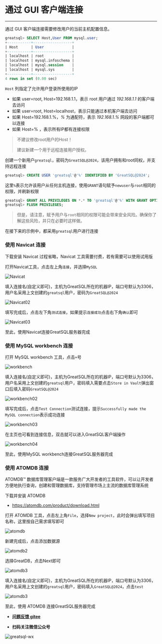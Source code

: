 # 通过 GUI 客户端连接
---

通过 GUI 客户端连接需要修改用户的当前主机配置信息。

```sql
greatsql> SELECT Host,User FROM mysql.user; 
+-----------+------------------+
| Host      | User             |
+-----------+------------------+
| localhost | root             |
| localhost | mysql.infoschema |
| localhost | mysql.session    |
| localhost | mysql.sys        |
+-----------+------------------+
4 rows in set (0.00 sec)
```

`Host` 列指定了允许用户登录所使用的IP

- 如果 user=root, Host=192.168.1.1，表示 root 用户通过 *192.168.1.1* 的客户端去访问 
- 如果 user=root, Host=localhost，表示只能通过本机客户端去访问
- 如果 Host=192.168.1.%，*%* 为通配符，表示 *192.168.1.%* 网段的客户端都可以连接
- 如果 Host=% ，表示所有IP都有连接权限

> 不建议修改root用户的Host！
>
> 建议新建一个用于远程连接用户授权。

创建一个新用户`greatsql`，密码为`GreatSQL@2024`，该用户拥有和root同权，并支持远程连接

```sql
greatsql> CREATE USER 'greatsql'@'%' IDENTIFIED BY 'GreatSQL@2024';
```

这里`%`表示允许该用户从任何主机连接，使用`GRANT`语句赋予`newuser`与`root`相同的权限，并刷新权限

```sql
greatsql> GRANT ALL PRIVILEGES ON *.* TO 'greatsql'@'%' WITH GRANT OPTION;
greatsql> FLUSH PRIVILEGES;
```

> 但是，请注意，赋予用户与`root`相同的权限可能会带来安全风险。确保你了解这些风险，并只在必要时这样做。

在接下来的示例中，都采用`greatsql`用户进行连接

### 使用 Navicat 连接

下载安装 Navicat 过程省略，Navicat 工具需要付费，若有需要可以使用试用版

打开Navicat工具，点击左上角`连接`，并选择`MySQL`

![Navicat](./12-1-2-cw-gui-01.png)

填入连接名(自定义即可)，主机为GreatSQL所在的机器IP，端口号默认为3306，用户名采用上文创建的`greatsql`用户，密码为`GreatSQL@2024`

![Navicat02](./12-1-2-cw-gui-02.png)

填写完成后，点击左下角`测试连接`，如果提示`连接成功`点击右下角`确认`即可

![Navicat03](./12-1-2-cw-gui-03.png)

至此，使用Navicat连接GreatSQL服务器完成

### 使用 MySQL workbench 连接

打开 MySQL workbench 工具，点击`+`号

![workbench](./12-1-2-cw-gui-04.png)

填入连接名(自定义即可)，主机为GreatSQL所在的机器IP，端口号默认为3306，用户名采用上文创建的`greatsql`用户，密码填入需要点击`Store in Vault`弹出窗口后填入密码`GreatSQL@2024`

![workbench02](./12-1-2-cw-gui-05.png)

填写完成后，点击`Test Connection`测试连接，提示`Successfully made the MySQL connection`表示成功连接

![workbench03](./12-1-2-cw-gui-06.png)

在主页也可看到连接信息，双击就可以进入GreatSQL客户端操作

![workbench04](./12-1-2-cw-gui-07.png)

至此，使用MySQL workbench连接GreatSQL服务器完成

### 使用 ATOMDB 连接

ATOMDB™ 数据库管理客户端是一款服务广大开发者的工具软件，可以让开发者方便地执行查询，创建和管理数据库，支持管理市场上主流的数据库管理系统

下载并安装 ATOMDB

- https://atomdb.com/product/download.html

打开 ATOMDB 工具，点击左上角`File`，选择`New project`，此时会弹出填写项目名称，这里按自己需求填写即可

![atomdb](./12-1-2-cw-gui-08.png)

新建完成后，点击添加数据源

![atomdb2](./12-1-2-cw-gui-09.png)

选择GreatDB，点击Next即可

![atomdb3](./12-1-2-cw-gui-10.png)

填入连接名(自定义即可)，主机为GreatSQL所在的机器IP，端口号默认为3306，用户名采用上文创建的`greatsql`用户，密码填入`GreatSQL@2024`，点击`test`

![atomdb3](./12-1-2-cw-gui-11.png)

至此，使用 ATOMDB 连接GreatSQL服务器完成

- **[问题反馈 gitee](https://gitee.com/GreatSQL/GreatSQL-Manual/issues)**

- **扫码关注微信公众号**

![greatsql-wx](../greatsql-wx.jpg)
